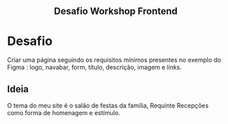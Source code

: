 <!-- Title -->
<p align="center">
  <h2 align="center">Desafio Workshop Frontend </h2>
</p>

# Desafio

Criar uma página seguindo os requisitos mínimos presentes no exemplo do Figma : logo, navabar, form, título, descrição, imagem e links.

## Ideia

O tema do meu site é o salão de festas da família, Requinte Recepções como forma de homenagem e estímulo.
